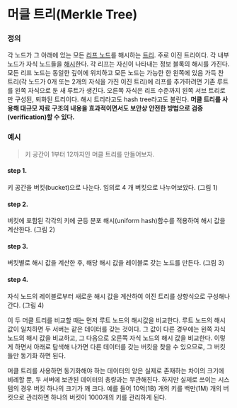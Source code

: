 # 머클 트리(Merkle Tree) 

### 정의

각 노드가 그 아래에 있는 모든 [리프 노드](https://github.com/river20s/TIL/blob/main/Algorithms/%EB%A6%AC%ED%94%84.md)를 해시하는 [트리](https://github.com/river20s/TIL/blob/main/Algorithms/%ED%8A%B8%EB%A6%AC.md). 주로 이진 트리이다. 각 내부 노드가 자식 노드들을 [해시](https://github.com/river20s/TIL/blob/main/Algorithms/%ED%95%B4%EC%8B%B1(Hashing)%EC%9D%B4%EB%9E%80.md)한다.
각 리프는 자신이 나타내는 정보 블록의 해시를 가진다.
모든 리프 노드는 동일한 깊이에 위치하고 모든 노드는 가능한 한 왼쪽에 있음
가득 찬 트리(각 노드가 0개 또는 2개의 자식을 가진 이진 트리)에 리프를 추가하려면 기존 루트를 왼쪽 자식으로 둔 새 루트가 생긴다. 오른쪽 자식은 리프 수준까지 왼쪽 서브 트리로만 구성된, 퇴화된 트리이다. 해시 트리라고도 hash tree라고도 불린다. **머클 트리를 사용해 대규모 자료 구조의 내용을 효과적이면서도 보안상 안전한 방법으로 검증(verification)할 수 있다.**

### 예시
> 키 공간이 1부터 12까지인 머클 트리를 만들어보자.

#### step 1.
키 공간을 버킷(bucket)으로 나눈다. 임의로 4 개 버킷으로 나누어보았다.
(그림 1)
#### step 2.
버킷에 포함된 각각의 키에 균등 분포 해시(uniform hash)함수를 적용하여 해시 값을 계산한다.
(그림 2)
#### step 3. 
버킷별로 해시 값을 계산한 후, 해당 해시 값을 레이블로 갖는 노드를 만든다.
(그림 3)
#### step 4. 
자식 노드의 레이블로부터 새로운 해시 값을 계산하여 이진 트리를 상향식으로 구성해나간다.
(그림 4)

이 두 머클 트리를 비교할 때는 먼저 루트 노드의 해시값을 비교한다. 루트 노드의 해시값이 일치하면 두 서버는 같은 데이터를 갖는 것이다. 그 값이 다른 경우에는 왼쪽 자식 노드의 해시 값을 비교하고, 그 다음으로 오른쪽 자식 노드의 해시 값을 비교한다. 이렇게 하면서 아래로 탐색해 나가면 다른 데이터를 갖는 버킷을 찾을 수 있으므로, 그 버킷들만 동기화 하면 된다.

머클 트리를 사용하면 동기화해야 하는 데이터의 양은 실제로 존재하는 차이의 크기에 비례할 뿐, 두 서버에 보관된 데이터의 총량과는 무관해진다. 하지만 실제로 쓰이는 시스템의 경우 버킷 하나의 크기가 꽤 크다. 예를 들어 10억(1B) 개의 키를 백만(1M) 개의 버킷으로 관리하면 하나의 버킷이 1000개의 키를 관리하게 된다.


